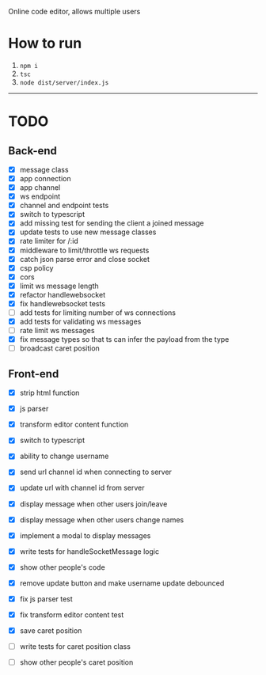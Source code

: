 Online code editor, allows multiple users

# How to run 
1. `npm i`
2. `tsc`
3. `node dist/server/index.js`
---
# TODO

## Back-end
- [x] message class
- [x] app connection
- [x] app channel
- [x] ws endpoint
- [x] channel and endpoint tests
- [x] switch to typescript
- [x] add missing test for sending the client a joined message
- [x] update tests to use new message classes
- [x] rate limiter for /:id
- [x] middleware to limit/throttle ws requests 
- [x] catch json parse error and close socket
- [x] csp policy
- [x] cors
- [x] limit ws message length
- [x] refactor handlewebsocket
- [x] fix handlewebsocket tests
- [ ] add tests for limiting number of ws connections
- [x] add tests for validating ws messages
- [ ] rate limit ws messages
- [x] fix message types so that ts can infer the payload from the type
- [ ] broadcast caret position

## Front-end
- [x] strip html function
- [x] js parser
- [x] transform editor content function
- [x] switch to typescript
- [x] ability to change username
- [x] send url channel id when connecting to server
- [x] update url with channel id from server
- [x] display message when other users join/leave
- [x] display message when other users change names 
- [x] implement a modal to display messages
- [x] write tests for handleSocketMessage logic
- [x] show other people's code
- [x] remove update button and make username update debounced
- [x] fix js parser test
- [x] fix transform editor content test
- [x] save caret position
- [ ] write tests for caret position class
- [ ] show other people's caret position

